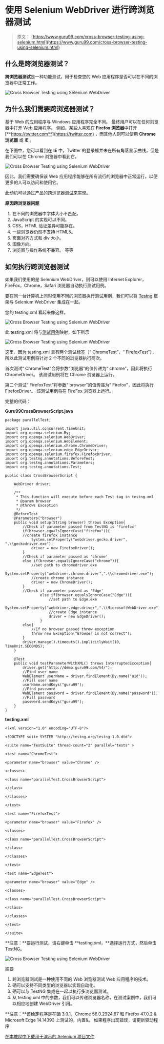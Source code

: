 # 使用 Selenium WebDriver 进行跨浏览器测试

> 原文： [https://www.guru99.com/cross-browser-testing-using-selenium.html](https://www.guru99.com/cross-browser-testing-using-selenium.html)

## 什么是跨浏览器测试？

**跨浏览器测试**是一种功能测试，用于检查您的 Web 应用程序是否可以在不同的浏览器中正常工作。

![Cross Browser Testing  using Selenium WebDriver](img/acaa67ecde1ded0a9e1d5b916260b881.png "Cross Browser Testing  using Selenium")

## 为什么我们需要跨浏览器测试？

基于 Web 的应用程序与 Windows 应用程序完全不同。 最终用户可以在任何浏览器中打开 Web 应用程序。 例如，某些人喜欢在 **Firefox 浏览器**中打开 [**https://twitter.com**](https://twitter.com) ，而其他人则可以使用 **Chrome 浏览器** 或 **IE** 。

在下图中，您可以看到在 **IE** 中，Twitter 的登录框并未在所有角落显示曲线，但是我们可以在 Chrome 浏览器中看到它。

![Cross Browser Testing  using Selenium WebDriver](img/d44de5f5716d3c678899e0848bbc1b08.png "Cross Browser Testing  using Selenium")

因此，我们需要确保该 Web 应用程序能够在所有流行的浏览器中正常运行，以便更多的人可以访问和使用它。

此动机可以通过产品的跨浏览器[测试](/software-testing.html)来实现。

**原因跨浏览器问题**

1.  在不同的浏览器中字体大小不匹配。
2.  JavaScript 的实现可以不同。
3.  CSS，HTML 验证差异可能存在。
4.  一些浏览器仍然不支持 HTML5。
5.  页面对齐方式和 div 大小。
6.  图像方向。
7.  浏览器与操作系统不兼容。 等等

## 如何执行跨浏览器测试

如果我们使用的是 Selenium WebDriver，则可以使用 Internet Explorer，FireFox，Chrome，Safari 浏览器自动执行测试用例。

要在同一台计算机上同时使用不同的浏览器执行测试用例，我们可以将 [Testng](/all-about-testng-and-selenium.html) 框架与 Selenium WebDriver 集成在一起。

您的 testing.xml 看起来像这样，

![Cross Browser Testing  using Selenium WebDriver](img/d8a694afd5dd6f0bf18ad01846415cf9.png "Cross Browser Testing  using Selenium")

此 testing.xml 将与[测试用例](/test-case.html)映射，如下所示

![Cross Browser Testing  using Selenium WebDriver](img/942eeaf1c41e83baec0ef3b734e4bc69.png "Cross Browser Testing  using Selenium")

这里，因为 testing.xml 具有两个测试标签（“ ChromeTest”，“ FirefoxTest”），所以此测试用例将针对 2 个不同的浏览器执行两次。

首次测试“ ChromeTest”会将参数“浏览器”的值传递为“ chrome”，因此将执行 ChromeDriver。 该测试用例将在 Chrome 浏览器上运行。

第二个测试“ FirefoxTest”将参数“ browser”的值传递为“ Firefox”，因此将执行 FirefoxDriver。 该测试用例将在 FireFox 浏览器上运行。

完整的代码：

**Guru99CrossBrowserScript.java**

```
package parallelTest;

import java.util.concurrent.TimeUnit;
import org.openqa.selenium.By;
import org.openqa.selenium.WebDriver;
import org.openqa.selenium.WebElement;
import org.openqa.selenium.chrome.ChromeDriver;
import org.openqa.selenium.edge.EdgeDriver;
import org.openqa.selenium.firefox.FirefoxDriver;
import org.testng.annotations.BeforeTest;
import org.testng.annotations.Parameters;
import org.testng.annotations.Test;

public class CrossBrowserScript {

	WebDriver driver;

	/**
	 * This function will execute before each Test tag in testng.xml
	 * @param browser
	 * @throws Exception
	 */
	@BeforeTest
	@Parameters("browser")
	public void setup(String browser) throws Exception{
		//Check if parameter passed from TestNG is 'firefox'
		if(browser.equalsIgnoreCase("firefox")){
		//create firefox instance
			System.setProperty("webdriver.gecko.driver", ".\\geckodriver.exe");
			driver = new FirefoxDriver();
		}
		//Check if parameter passed as 'chrome'
		else if(browser.equalsIgnoreCase("chrome")){
			//set path to chromedriver.exe
			System.setProperty("webdriver.chrome.driver",".\\chromedriver.exe");
			//create chrome instance
			driver = new ChromeDriver();
		}
		//Check if parameter passed as 'Edge'
				else if(browser.equalsIgnoreCase("Edge")){
					//set path to Edge.exe
					System.setProperty("webdriver.edge.driver",".\\MicrosoftWebDriver.exe");
					//create Edge instance
					driver = new EdgeDriver();
				}
		else{
			//If no browser passed throw exception
			throw new Exception("Browser is not correct");
		}
		driver.manage().timeouts().implicitlyWait(10, TimeUnit.SECONDS);
	}

	@Test
	public void testParameterWithXML() throws InterruptedException{
		driver.get("http://demo.guru99.com/V4/");
		//Find user name
		WebElement userName = driver.findElement(By.name("uid"));
		//Fill user name
		userName.sendKeys("guru99");
		//Find password
		WebElement password = driver.findElement(By.name("password"));
		//Fill password
		password.sendKeys("guru99");
	}
}

```

**testing.xml**

```
<?xml version="1.0" encoding="UTF-8"?>

<!DOCTYPE suite SYSTEM "http://testng.org/testng-1.0.dtd">

<suite name="TestSuite" thread-count="2" parallel="tests" >

<test name="ChromeTest">

<parameter name="browser" value="Chrome" />

<classes>

<class name="parallelTest.CrossBrowserScript">

</class>

</classes>

</test>

<test name="FirefoxTest">

<parameter name="browser" value="Firefox" />

<classes>

<class name="parallelTest.CrossBrowserScript">

</class>

</classes>

</test>

<test name="EdgeTest">

<parameter name="browser" value="Edge" />

<classes>

<class name="parallelTest.CrossBrowserScript">

</class>

</classes>

</test>

</suite>
```

**注意：**要运行测试，请右键单击 **testing.xml，**选择运行方式，然后单击 TestNG。

![Cross Browser Testing  using Selenium WebDriver](img/14ce6d96be602d83c335e595f51c29ac.png "Cross Browser Testing  using Selenium")

摘要

1.  跨浏览器测试是一种使用不同的 Web 浏览器测试 Web 应用程序的技术。
2.  硒可以支持不同类型的浏览器以实现自动化。
3.  硒可以与 TestNG 集成在一起以执行多浏览器测试。
4.  从 testing.xml 中的参数，我们可以传递浏览器名称，在测试案例中，我们可以相应地创建 WebDriver 引用。

**注意：**该给定程序是在硒 3.0.1，Chrome 56.0.2924.87 和 Firefox 47.0.2 & Microsoft Edge 14.14393 上测试的，内置&。 如果程序出现错误，请更新驱动程序

[在本教程中下载用于演示的 Selenium 项目文件](https://drive.google.com/uc?export=download&id=0ByI5-ZLwpo25WGJkWElMN051NE0)